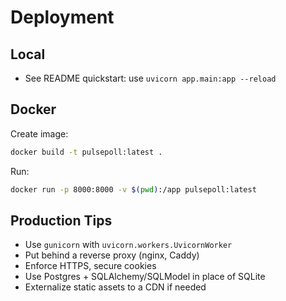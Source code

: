 # Deployment

## Local
- See README quickstart: use `uvicorn app.main:app --reload`

## Docker
Create image:
```bash
docker build -t pulsepoll:latest .
```
Run:
```bash
docker run -p 8000:8000 -v $(pwd):/app pulsepoll:latest
```

## Production Tips
- Use `gunicorn` with `uvicorn.workers.UvicornWorker`
- Put behind a reverse proxy (nginx, Caddy)
- Enforce HTTPS, secure cookies
- Use Postgres + SQLAlchemy/SQLModel in place of SQLite
- Externalize static assets to a CDN if needed